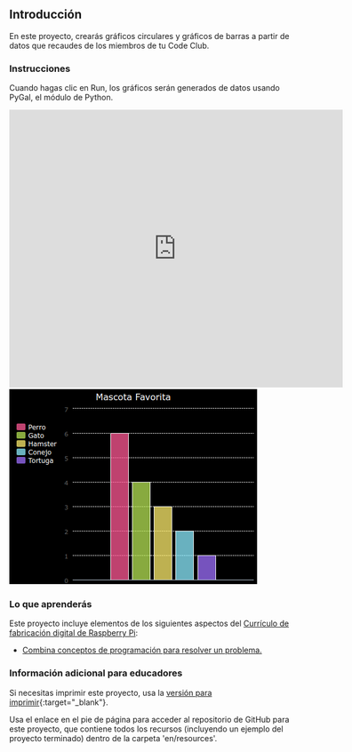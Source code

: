 ## Introducción

En este proyecto, crearás gráficos circulares y gráficos de barras a partir de datos que recaudes de los miembros de tu Code Club.

### Instrucciones

Cuando hagas clic en Run, los gráficos serán generados de datos usando PyGal, el módulo de Python.

<div class="trinket">
  <iframe src="https://trinket.io/embed/python/70d24d92b8?outputOnly=true&start=result" width="600" height="500" frameborder="0" marginwidth="0" marginheight="0" allowfullscreen>
  </iframe>
  <img src="images/pets-finished.png">
</div>

### Lo que aprenderás

Este proyecto incluye elementos de los siguientes aspectos del [Currículo de fabricación digital de Raspberry Pi](http://rpf.io/curriculum):

+ [Combina conceptos de programación para resolver un problema.](https://www.raspberrypi.org/curriculum/programming/builder/)

### Información adicional para educadores

Si necesitas imprimir este proyecto, usa la [versión para imprimir](https://projects.raspberrypi.org/en/projects/popular-pets/print){:target="_blank"}.

Usa el enlace en el pie de página para acceder al repositorio de GitHub para este proyecto, que contiene todos los recursos (incluyendo un ejemplo del proyecto terminado) dentro de la carpeta 'en/resources'.